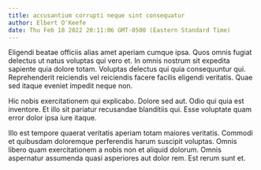```yaml
---
title: accusantium corrupti neque sint consequatur
author: Elbert O'Keefe
date: Thu Feb 10 2022 20:11:06 GMT-0500 (Eastern Standard Time)
---
```

Eligendi beatae officiis alias amet aperiam cumque ipsa. Quos omnis fugiat delectus ut natus voluptas qui vero et. In omnis nostrum sit expedita sapiente quia dolore totam. Voluptas delectus qui quia consequuntur qui. Reprehenderit reiciendis vel reiciendis facere facilis eligendi veritatis. Quae sed itaque eveniet impedit neque non.

 Hic nobis exercitationem qui explicabo. Dolore sed aut. Odio qui quia est inventore. Et illo sit pariatur recusandae blanditiis qui. Esse voluptate quam error dolor ipsa iure itaque.

 Illo est tempore quaerat veritatis aperiam totam maiores veritatis. Commodi et quibusdam doloremque perferendis harum suscipit voluptas. Omnis libero quam exercitationem a nobis non et aliquid dolorum. Omnis aspernatur assumenda quasi asperiores aut dolor rem. Est rerum sunt et.